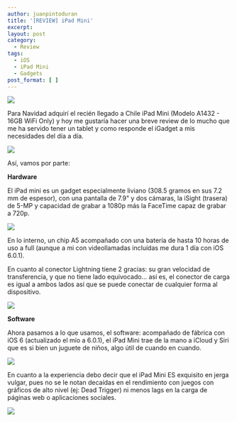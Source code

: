 ```yaml
---
author: juanpintoduran
title: '[REVIEW] iPad Mini'
excerpt:
layout: post
category:
  - Review
tags:
  - iOS
  - iPad Mini
  - Gadgets
post_format: [ ]
---
```


[![][1]][1]

Para Navidad adquirí el recién llegado a Chile iPad Mini (Modelo A1432 - 16GB WiFi Only) y hoy me gustaría hacer una breve review de lo mucho que me ha servido tener un tablet y como responde el iGadget a mis necesidades del día a día.

[![][4]][4]

Así, vamos por parte:

**Hardware**

El iPad mini es un gadget especialmente liviano (308.5 gramos en sus 7.2 mm de espesor), con una pantalla de 7.9" y dos cámaras, la iSight (trasera) de 5-MP y capacidad de grabar a 1080p más la FaceTime capaz de grabar a 720p.

[![][5]][5]

En lo interno, un chip A5 acompañado con una batería de hasta 10 horas de uso a full (aunque a mi con videollamadas incluídas me dura 1 día con iOS 6.0.1).

En cuanto al conector Lightning tiene 2 gracias: su gran velocidad de transferencia, y que no tiene lado equivocado... así es, el conector de carga es igual a ambos lados así que se puede conectar de cualquier forma al dispositivo.

[![][3]][3]

**Software**

Ahora pasamos a lo que usamos, el software: acompañado de fábrica con iOS 6 (actualizado el mío a 6.0.1), el iPad Mini trae de la mano a iCloud y Siri que es si bien un juguete de niños, algo útil de cuando en cuando.

[![][2]][2]

En cuanto a la experiencia debo decir que el iPad Mini ES exquisito en jerga vulgar, pues no se le notan decaídas en el rendimiento con juegos con gráficos de alto nivel (ej: Dead Trigger) ni menos lags en la carga de páginas web o aplicaciones sociales.

[![][6]][6]

  [1]: http://cabargas.com/images/ipadmini.png
  [2]: http://cabargas.com/images/siri.png
  [3]: http://cabargas.com/images/lightning.jpg
  [4]: http://cabargas.com/images/ipadbox.jpg
  [5]: http://cabargas.com/images/cameratest.jpg
  [6]: http://cabargas.com/images/deadtrigger.png